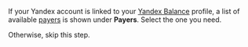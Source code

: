 If your Yandex account is linked to your [Yandex Balance](https://balance.yandex.com/) profile, a list of available [payers](../concepts/glossary.md) is shown under **Payers**. Select the one you need.

Otherwise, skip this step.

